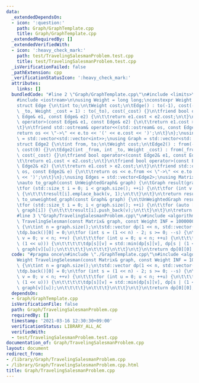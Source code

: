 ```yaml
---
data:
  _extendedDependsOn:
  - icon: ':question:'
    path: Graph/GraphTemplate.cpp
    title: Graph/GraphTemplate.cpp
  _extendedRequiredBy: []
  _extendedVerifiedWith:
  - icon: ':heavy_check_mark:'
    path: test/TravelingSalesmanProblem.test.cpp
    title: test/TravelingSalesmanProblem.test.cpp
  _isVerificationFailed: false
  _pathExtension: cpp
  _verificationStatusIcon: ':heavy_check_mark:'
  attributes:
    links: []
  bundledCode: "#line 2 \"Graph/GraphTemplate.cpp\"\n#include <limits>\n#include <vector>\n\
    #include <iostream>\n\nusing Weight = long long;\nconstexpr Weight INF = std::numeric_limits<Weight>::max();\n\
    struct Edge {\n\tint to;\n\tWeight cost;\n\tEdge() : to(-1), cost(-1) {}\n\tEdge(int\
    \ _to, Weight _cost = 1) : to(_to), cost(_cost) {}\n\tfriend bool operator<(const\
    \ Edge& e1, const Edge& e2) {\n\t\treturn e1.cost < e2.cost;\n\t}\n\tfriend bool\
    \ operator>(const Edge& e1, const Edge& e2) {\n\t\treturn e1.cost > e2.cost;\n\
    \t}\n\tfriend std::ostream& operator<<(std::ostream& os, const Edge& e) {\n\t\t\
    return os << \"->\" << e.to << '(' << e.cost << ')';\n\t}\n};\nusing UnWeightedGraph\
    \ = std::vector<std::vector<int>>;\nusing Graph = std::vector<std::vector<Edge>>;\n\
    struct Edge2 {\n\tint from, to;\n\tWeight cost;\n\tEdge2() : from(-1), to(-1),\
    \ cost(0) {}\n\tEdge2(int _from, int _to, Weight _cost) : from(_from), to(_to),\
    \ cost(_cost) {}\n\tfriend bool operator<(const Edge2& e1, const Edge2& e2) {\n\
    \t\treturn e1.cost < e2.cost;\n\t}\n\tfriend bool operator>(const Edge2& e1, const\
    \ Edge2& e2) {\n\t\treturn e1.cost > e2.cost;\n\t}\n\tfriend std::ostream& operator<<(std::ostream&\
    \ os, const Edge2& e) {\n\t\treturn os << e.from << \"->\" << e.to << '(' << e.cost\
    \ << ')';\n\t}\n};\nusing Edges = std::vector<Edge2>;\nusing Matrix = std::vector<std::vector<Weight>>;\n\
    \nauto to_graph(const UnWeightedGraph& graph) {\n\tGraph result(graph.size());\n\
    \tfor (std::size_t i = 0; i < graph.size(); ++i) {\n\t\tfor (int v : graph[i])\
    \ {\n\t\t\tresult[i].emplace_back(v, 1);\n\t\t}\n\t}\n\treturn result;\n}\nauto\
    \ to_unweighted_graph(const Graph& graph) {\n\tUnWeightedGraph result(graph.size());\n\
    \tfor (std::size_t i = 0; i < graph.size(); ++i) {\n\t\tfor (auto [v, cost] :\
    \ graph[i]) {\n\t\t\tresult[i].push_back(v);\n\t\t}\n\t}\n\treturn result;\n}\n\
    #line 3 \"Graph/TravelingSalesmanProblem.cpp\"\n#include <algorithm>\n\nWeight\
    \ TravelingSelesman(const Matrix& graph, const Weight INF = 1000000000000000000ll)\
    \ {\n\tint n = graph.size();\n\tstd::vector dp(1 << n, std::vector(n, INF));\n\
    \tdp.back()[0] = 0;\n\tfor (int s = (1 << n) - 2; s >= 0; --s) {\n\t\tfor (int\
    \ v = 0; v < n; ++v) {\n\t\t\tfor (int u = 0; u < n; ++u) {\n\t\t\t\tif (!(s &\
    \ (1 << u))) {\n\t\t\t\t\tdp[s][v] = std::min(dp[s][v], dp[s | (1 << u)][u] +\
    \ graph[v][u]);\n\t\t\t\t}\n\t\t\t}\n\t\t}\n\t}\n\treturn dp[0][0];\n}\n"
  code: "#pragma once\n#include \"./GraphTemplate.cpp\"\n#include <algorithm>\n\n\
    Weight TravelingSelesman(const Matrix& graph, const Weight INF = 1000000000000000000ll)\
    \ {\n\tint n = graph.size();\n\tstd::vector dp(1 << n, std::vector(n, INF));\n\
    \tdp.back()[0] = 0;\n\tfor (int s = (1 << n) - 2; s >= 0; --s) {\n\t\tfor (int\
    \ v = 0; v < n; ++v) {\n\t\t\tfor (int u = 0; u < n; ++u) {\n\t\t\t\tif (!(s &\
    \ (1 << u))) {\n\t\t\t\t\tdp[s][v] = std::min(dp[s][v], dp[s | (1 << u)][u] +\
    \ graph[v][u]);\n\t\t\t\t}\n\t\t\t}\n\t\t}\n\t}\n\treturn dp[0][0];\n}\n"
  dependsOn:
  - Graph/GraphTemplate.cpp
  isVerificationFile: false
  path: Graph/TravelingSalesmanProblem.cpp
  requiredBy: []
  timestamp: '2021-03-16 12:30:30+09:00'
  verificationStatus: LIBRARY_ALL_AC
  verifiedWith:
  - test/TravelingSalesmanProblem.test.cpp
documentation_of: Graph/TravelingSalesmanProblem.cpp
layout: document
redirect_from:
- /library/Graph/TravelingSalesmanProblem.cpp
- /library/Graph/TravelingSalesmanProblem.cpp.html
title: Graph/TravelingSalesmanProblem.cpp
---
```

